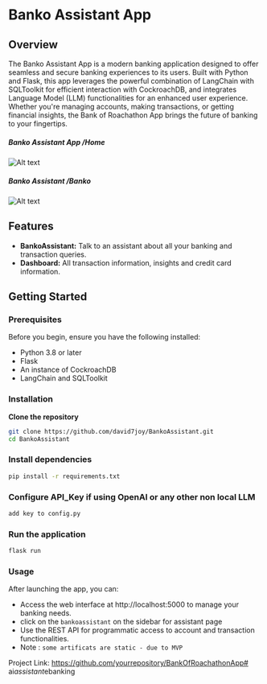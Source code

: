 # Banko Assistant App

## Overview
The Banko Assistant App is a modern banking application designed to offer seamless and secure banking experiences to its users. Built with Python and Flask, this app leverages the powerful combination of LangChain with SQLToolkit for efficient interaction with CockroachDB, and integrates Language Model (LLM) functionalities for an enhanced user experience. Whether you're managing accounts, making transactions, or getting financial insights, the Bank of Roachathon App brings the future of banking to your fingertips.

##### Banko Assistant App /Home
![Alt text](BankoAppHome.png)
##### Banko Assistant /Banko
![Alt text](BankoAssistant.png)


## Features
- **BankoAssistant:** Talk to an assistant about all your banking and transaction queries. 
- **Dashboard:** All transaction information, insights and credit card information.

## Getting Started

### Prerequisites
Before you begin, ensure you have the following installed:
- Python 3.8 or later
- Flask
- An instance of CockroachDB
- LangChain and SQLToolkit

### Installation
**Clone the repository**
```bash
git clone https://github.com/david7joy/BankoAssistant.git
cd BankoAssistant
```

### Install dependencies
```bash
pip install -r requirements.txt
```

### Configure API_Key if using OpenAI or any other non local LLM
```bash
add key to config.py
```

### Run the application
```bash
flask run
```

### Usage
After launching the app, you can:

- Access the web interface at http://localhost:5000 to manage your banking needs.
- click on the `bankoassistant` on the sidebar for assistant page
- Use the REST API for programmatic access to account and transaction functionalities.
- Note : `some artificats are static - due to MVP`



Project Link: https://github.com/yourrepository/BankOfRoachathonApp#   a i _ a s s i s t a n t _ e b a n k i n g  
 